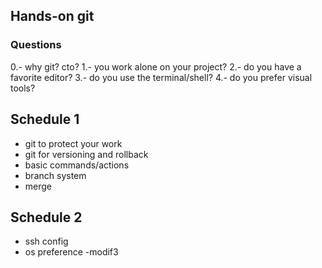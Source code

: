 ## Hands-on git 

### Questions
0.- why git? cto? 
1.- you work alone on your project?
2.- do you have a favorite editor?
3.- do you use the terminal/shell?
4.- do you prefer visual tools?


## Schedule 1
- git to protect your work
- git for versioning and rollback
- basic commands/actions
- branch system
- merge

## Schedule 2
- ssh config
- os preference
-modif3